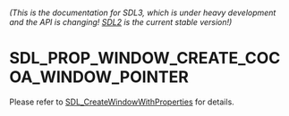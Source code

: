 ###### (This is the documentation for SDL3, which is under heavy development and the API is changing! [SDL2](https://wiki.libsdl.org/SDL2/) is the current stable version!)
# SDL_PROP_WINDOW_CREATE_COCOA_WINDOW_POINTER

Please refer to [SDL_CreateWindowWithProperties](SDL_CreateWindowWithProperties) for details.

